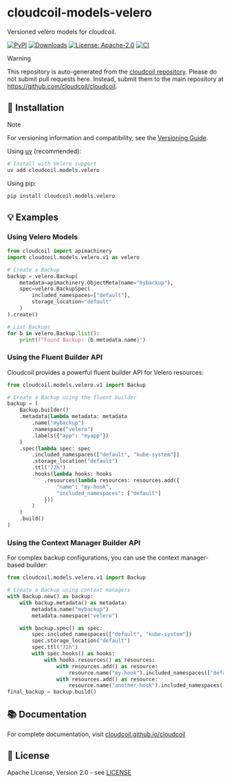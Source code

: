 # cloudcoil-models-velero

Versioned velero models for cloudcoil.

[![PyPI](https://img.shields.io/pypi/v/cloudcoil.models.velero.svg)](https://pypi.python.org/pypi/cloudcoil.models.velero)
[![Downloads](https://static.pepy.tech/badge/cloudcoil.models.velero)](https://pepy.tech/project/cloudcoil.models.velero)
[![License: Apache-2.0](https://img.shields.io/badge/License-Apache_2.0-blue.svg)](https://opensource.org/license/apache-2-0/)
[![CI](https://github.com/cloudcoil/models-velero/actions/workflows/ci.yml/badge.svg)](https://github.com/cloudcoil/models-velero/actions/workflows/ci.yml)
> [!WARNING]  
> This repository is auto-generated from the [cloudcoil repository](https://github.com/cloudcoil/cloudcoil/tree/main/models/velero). Please do not submit pull requests here. Instead, submit them to the main repository at https://github.com/cloudcoil/cloudcoil.

## 🔧 Installation

> [!NOTE]
> For versioning information and compatibility, see the [Versioning Guide](https://github.com/cloudcoil/cloudcoil/blob/main/VERSIONING.md).

Using [uv](https://github.com/astral-sh/uv) (recommended):

```bash
# Install with Velero support
uv add cloudcoil.models.velero
```

Using pip:

```bash
pip install cloudcoil.models.velero
```

## 💡 Examples

### Using Velero Models

```python
from cloudcoil import apimachinery
import cloudcoil.models.velero.v1 as velero

# Create a Backup
backup = velero.Backup(
    metadata=apimachinery.ObjectMeta(name="mybackup"),
    spec=velero.BackupSpec(
        included_namespaces=["default"],
        storage_location="default"
    )
).create()

# List Backups
for b in velero.Backup.list():
    print(f"Found Backup: {b.metadata.name}")
```

### Using the Fluent Builder API

Cloudcoil provides a powerful fluent builder API for Velero resources:

```python
from cloudcoil.models.velero.v1 import Backup

# Create a Backup using the fluent builder
backup = (
    Backup.builder()
    .metadata(lambda metadata: metadata
        .name("mybackup")
        .namespace("velero")
        .labels({"app": "myapp"})
    )
    .spec(lambda spec: spec
        .included_namespaces(["default", "kube-system"])
        .storage_location("default")
        .ttl("72h")
        .hooks(lambda hooks: hooks
            .resources(lambda resources: resources.add({
                "name": "my-hook",
                "included_namespaces": ["default"]
            }))
        )
    )
    .build()
)
```

### Using the Context Manager Builder API

For complex backup configurations, you can use the context manager-based builder:

```python
from cloudcoil.models.velero.v1 import Backup

# Create a Backup using context managers
with Backup.new() as backup:
    with backup.metadata() as metadata:
        metadata.name("mybackup")
        metadata.namespace("velero")

    with backup.spec() as spec:
        spec.included_namespaces(["default", "kube-system"])
        spec.storage_location("default")
        spec.ttl("72h")
        with spec.hooks() as hooks:
            with hooks.resources() as resources:
                with resources.add() as resource:
                    resource.name("my-hook").included_namespaces(["default"])
                with resources.add() as resource:
                    resource.name("another-hook").included_namespaces(["default"])
final_backup = backup.build()
```

## 📚 Documentation

For complete documentation, visit [cloudcoil.github.io/cloudcoil](https://cloudcoil.github.io/cloudcoil)

## 📜 License

Apache License, Version 2.0 - see [LICENSE](LICENSE)
